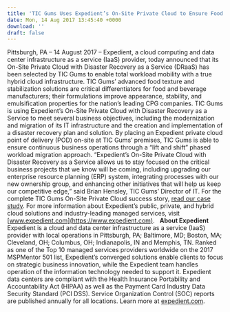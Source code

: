 ```yaml
---
title: 'TIC Gums Uses Expedient’s On-Site Private Cloud to Ensure Food Quality and Consistency for the Nation’s Leading Consumer Packaged Goods Companies'
date: Mon, 14 Aug 2017 13:45:40 +0000
download: ''
draft: false
---
```


Pittsburgh, PA – 14 August 2017 – Expedient, a cloud computing and data center infrastructure as a service (IaaS) provider, today announced that its On-Site Private Cloud with Disaster Recovery as a Service (DRaaS) has been selected by TIC Gums to enable total workload mobility with a true hybrid cloud infrastructure. TIC Gums’ advanced food texture and stabilization solutions are critical differentiators for food and beverage manufacturers; their formulations improve appearance, stability, and emulsification properties for the nation’s leading CPG companies. TIC Gums is using Expedient’s On-Site Private Cloud with Disaster Recovery as a Service to meet several business objectives, including the modernization and migration of its IT infrastructure and the creation and implementation of a disaster recovery plan and solution. By placing an Expedient private cloud point of delivery (POD) on-site at TIC Gums’ premises, TIC Gums is able to ensure continuous business operations through a “lift and shift” phased workload migration approach. “Expedient’s On-Site Private Cloud with Disaster Recovery as a Service allows us to stay focused on the critical business projects that we know will be coming, including upgrading our enterprise resource planning (ERP) system, integrating processes with our new ownership group, and enhancing other initiatives that will help us keep our competitive edge,” said Brian Hensley, TIC Gums’ Director of IT. For the complete TIC Gums On-Site Private Cloud success story, [read our case study](https://www.expedient.com/tic-gums-onsite-private-cloud/). For more information about Expedient’s public, private, and hybrid cloud solutions and industry-leading managed services, visit [www.expedient.com](https://www.expedient.com).   **About Expedient** Expedient is a cloud and data center infrastructure as a service (IaaS) provider with local operations in Pittsburgh, PA; Baltimore, MD; Boston, MA; Cleveland, OH; Columbus, OH; Indianapolis, IN and Memphis, TN. Ranked as one of the Top 10 managed services providers worldwide on the 2017 MSPMentor 501 list, Expedient’s converged solutions enable clients to focus on strategic business innovation, while the Expedient team handles operation of the information technology needed to support it. Expedient data centers are compliant with the Health Insurance Portability and Accountability Act (HIPAA) as well as the Payment Card Industry Data Security Standard (PCI DSS). Service Organization Control (SOC) reports are published annually for all locations. Learn more at [expedient.com](https://www.expedient.com/).